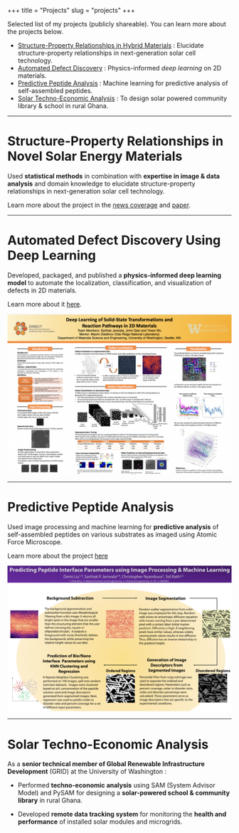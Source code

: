 +++
title = "Projects"
slug = "projects"
+++

Selected list of my projects (publicly shareable). You can learn more about the projects below.

- [Structure-Property Relationships in Hybrid Materials](#structure-property-relationships-in-novel-solar-energy-materials) : Elucidate structure-property relationships in next-generation solar cell technology.
- [Automated Defect Discovery](#automated-defect-discovery-using-deep-learning) : Physics-informed _deep learning_ on 2D materials.
- [Predictive Peptide Analysis](#predictive-peptide-analysis) : Machine learning for predictive analysis of self-assembled peptides.
- [Solar Techno-Economic Analysis](#solar-techno-economic-analysis) : To design solar powered community library & school in rural Ghana.

---
# Structure-Property Relationships in Novel Solar Energy Materials
Used **statistical methods** in combination with **expertise in image & data analysis** and domain knowledge to elucidate structure-property relationships in next-generation solar cell technology.

Learn more about the project in the [news coverage](https://www.washington.edu/news/2019/10/31/map-strain-solar-cells/) and [paper](https://doi.org/10.1016/j.joule.2019.09.001).

---
# Automated Defect Discovery Using Deep Learning
Developed, packaged, and published a **physics-informed deep learning model** to automate the localization, classification, and visualization of defects in 2D materials. 

Learn more about it [here](https://github.com/yiwen26/DLSSTRP#defect-finder).

![deep-learning](/images/deep-learning-ornl.png)

---
# Predictive Peptide Analysis
Used image processing and machine learning for **predictive analysis** of self-assembled peptides on various substrates as imaged using Atomic Force Microscope.

Learn more about the project [here](https://github.com/liud16/direct18project#safmi-afm-segmentation-of-atomic-force-microscope-images-library-functions-and-predictive-analysis)

![predictive-analysis](/images/direct18-safmi.png)

---
# Solar Techno-Economic Analysis 
As a **senior technical member of Global Renewable Infrastructure Development** (GRID) at the University of Washington : 

- Performed **techno-economic analysis** using SAM (System Advisor Model) and PySAM for designing a **solar-powered school & community library** in rural Ghana.

- Developed **remote data tracking system** for monitoring the **health and performance** of installed solar modules and microgrids.
